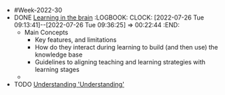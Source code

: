 - #Week-2022-30
- DONE [Learning in the brain](https://sites.google.com/view/efratfurst/learning-in-the-brain)
  :LOGBOOK:
  CLOCK: [2022-07-26 Tue 09:13:41]--[2022-07-26 Tue 09:36:25] =>  00:22:44
  :END:
	- Main Concepts
		- Key features, and limitations
		- How do they interact during learning to build (and then use) the knowledge base
		- Guidelines to aligning teaching and learning strategies with learning stages
	-
- TODO [Understanding 'Understanding'](https://sites.google.com/view/efratfurst/understanding-understanding)